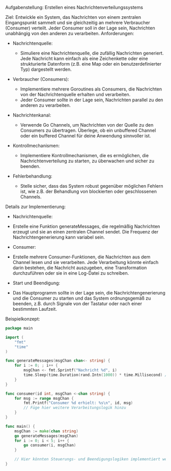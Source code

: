 Aufgabenstellung: Erstellen eines Nachrichtenverteilungssystems

Ziel: Entwickle ein System, das Nachrichten von einem zentralen Eingangspunkt sammelt und sie gleichzeitig an mehrere Verbraucher (Consumer) verteilt. Jeder Consumer soll in der Lage sein, Nachrichten unabhängig von den anderen zu verarbeiten.
Anforderungen:

 * Nachrichtenquelle:
    * Simuliere eine Nachrichtenquelle, die zufällig Nachrichten generiert. Jede Nachricht kann einfach als eine Zeichenkette oder eine strukturierte Datenform (z.B. eine Map oder ein benutzerdefinierter Typ) dargestellt werden.

 * Verbraucher (Consumers):
    * Implementiere mehrere Goroutines als Consumers, die Nachrichten von der Nachrichtenquelle erhalten und verarbeiten.
    * Jeder Consumer sollte in der Lage sein, Nachrichten parallel zu den anderen zu verarbeiten.   

 * Nachrichtenkanal:
    * Verwende Go Channels, um Nachrichten von der Quelle zu den Consumers zu übertragen. Überlege, ob ein unbuffered Channel oder ein buffered Channel für deine Anwendung sinnvoller ist.

 * Kontrollmechanismen:
    * Implementiere Kontrollmechanismen, die es ermöglichen, die Nachrichtenverteilung zu starten, zu überwachen und sicher zu beenden.

 * Fehlerbehandlung:
    * Stelle sicher, dass das System robust gegenüber möglichen Fehlern ist, wie z.B. der Behandlung von blockierten oder geschlossenen Channels.

Details zur Implementierung:

 * Nachrichtenquelle:
 * Erstelle eine Funktion generateMessages, die regelmäßig Nachrichten erzeugt und sie an einen zentralen Channel sendet. Die Frequenz der Nachrichtengenerierung kann variabel sein.

 * Consumer:
 * Erstelle mehrere Consumer-Funktionen, die Nachrichten aus dem Channel lesen und sie verarbeiten. Jede Verarbeitung könnte einfach darin bestehen, die Nachricht auszugeben, eine Transformation durchzuführen oder sie in eine Log-Datei zu schreiben.

 * Start und Beendigung:
 * Das Hauptprogramm sollte in der Lage sein, die Nachrichtengenerierung und die Consumer zu starten und das System ordnungsgemäß zu beenden, z.B. durch Signale von der Tastatur oder nach einer bestimmten Laufzeit.

Beispielkonzept:

```go
package main

import (
    "fmt"
    "time"
)

func generateMessages(msgChan chan<- string) {
    for i := 0; ; i++ {
        msgChan <- fmt.Sprintf("Nachricht %d", i)
        time.Sleep(time.Duration(rand.Intn(1000)) * time.Millisecond) // Zufälliges Intervall
    }
}

func consumer(id int, msgChan <-chan string) {
    for msg := range msgChan {
        fmt.Printf("Consumer %d erhielt: %s\n", id, msg)
        // Füge hier weitere Verarbeitungslogik hinzu
    }
}

func main() {
    msgChan := make(chan string)
    go generateMessages(msgChan)
    for i := 0; i < 5; i++ {
        go consumer(i, msgChan)
    }

    // Hier könnten Steuerungs- und Beendigungslogiken implementiert werden
}
```